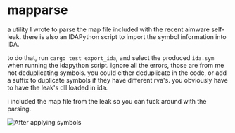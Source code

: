 # mapparse

a utility I wrote to parse the map file included with the recent aimware self-leak.
there is also an IDAPython script to import the symbol information into IDA.

to do that, run `cargo test export_ida`, and select the produced `ida.sym` when running the idapython script. ignore all the errors, those are from me not deduplicating symbols. you could either deduplicate in the code, or add a suffix to duplicate symbols if they have different rva's.
you obviously have to have the leak's dll loaded in ida.

i included the map file from the leak so you can fuck around with the parsing.

![After applying symbols](https://i.imgur.com/fY0u3qS.png)
